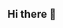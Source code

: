 ## Hi there 👋

<!--
**raghad-swaileh/raghad-swaileh** is a ✨ _special_ ✨ repository because its `README.md` (this file) appears on your GitHub profile.
####
About Raghad Swaileh
I am a fifth-year Computer Systems Engineering student with a strong interest in Python and Java. Currently, I'm expanding my skills by learning Flutter and have earned a certificate in AI Programming with Python. I am passionate about exploring the intersections of programming and artificial intelligence to create innovative solutions.

🛠 Currently learning Flutter to enhance my app development skills.
🎓 Proficient in Python and Java, with a solid foundation in computer systems engineering.
📜 Certified in AI Programming with Python.
📧 You can reach me at raghadswileh@gmail.com.
